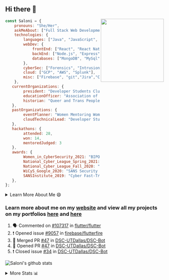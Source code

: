 ## Hi there 👋

<img align='right' src="https://storage.googleapis.com/saloni-shivdasani-resume/Saloni.png" width="200">

```javascript
const Saloni = {
    pronouns: "She/Her",
    askMeAbout: ["Full Stack Web Development", "Cloud Computing", "Cyber Security"],
    technologies: {
        languages: ["Java", "JavaScript", "SQL", "Python", "C++", "BASH", "R"],
        webDev: {
            frontEnd: ["React", "React Native", "Electron"],
            backEnd: ["Node.js", "Express", "Flask"],
            databases: ["MongoDB", "MySql"],
        },
        cyberSec: ["Forensics", "Intrusion Detection", "Security Operations", "Network and Application Penetration Testing"],
        cloud: ["GCP", "AWS", "Splunk"],
        misc: ["Firebase", "git","Jira","Confluence"]
    },
   currentOrganizations: {
        president: "Developer Students Club, UTD",
        educationOfficer: "Association of Computer Machinery, UTD",
        historian: "Queer and Trans People of Color, UTD",
   },
   pastOrganizations: {
        eventPlanner: "Women Mentoring Women in Engineering, UTD",
        cloudTechnicalLead: "Developer Students Club, UTD",
   },
   hackathons: {
        attended: 28,
        won: 14,
        mentoredJudged: 3
   },
   awards: {
        Women_in_CyberSecurity_2021: "BIPOC Fellowship Award",
        National_Cyber_League_Spring_2021: "Gold Bracket Competitor - Top 15% nationally",
        National_Cyber_League_Fall_2020: "Gold Bracket Competitor - Top 15% nationally",
        WiCyS_Google_2020: "SANS Security Training Scholarship",
        SANSInstitute_2019: "Cyber Fast-Track Game Quarter-Finalist",
   },
};
```

<!--START_SECTION:table-->
<details>

<summary>Learn More About Me 😄 </summary>

I am a senior at The University of Texas at Dallas, and I am currently majoring in Software Engineering with a concentration in Information Assurance. I am interested and have experience in full stack development, cloud computing, and cybersecurity. I hope to find opportunities where I can gain exposure to algorithm and project design. My ultimate aim is to develop futuristic products for users because I am inspired by the impact of computing on society.

I have experience in full stack web development through my participation and awards in hackathons where I have learnt and used React, Node.js, Express, MongoDB, Flask, NLTK, and React Native along with GIT, GCP, and Firebase. Last semester, I was also responsible for backend development for a project at a local NGO where I created a REST API using Node.js, Express, MongoDB and SQL and hosted it on servers using GCP. 

From my coursework and local competitions, I have skills in algorithms and data structures in Java, database management using SQL and machine learning using Python and R. I have also been a quarter-finalist in a national cybersecurity completion hosted by the SANS institute.

I am also actively involved in campus organization where I am the cloud technical lead for Developer Student Club, Mentor and Education Officer for Association of Computing Machinery, event planner for Women Mentoring Women in Engineering and IT Committee member for IEEE.

</details>

<!--END_SECTION:table-->

### Learn more about me on my [website](https://www.saloni-shivdasani.codes) and view all my projects on my portfolios [here](https://www.saloni-shivdasani.codes/projects) and  [here](http://devpost.com/SaloniS)

<!--START_SECTION:activity-->
1. 🗣 Commented on [#107317](https://github.com/flutter/flutter/issues/107317) in [flutter/flutter](https://github.com/flutter/flutter)
2. ❗️ Opened issue [#9057](https://github.com/firebase/flutterfire/issues/9057) in [firebase/flutterfire](https://github.com/firebase/flutterfire)
3. 🎉 Merged PR [#47](https://github.com/DSC-UTDallas/DSC-Bot/pull/47) in [DSC-UTDallas/DSC-Bot](https://github.com/DSC-UTDallas/DSC-Bot)
4. 💪 Opened PR [#47](https://github.com/DSC-UTDallas/DSC-Bot/pull/47) in [DSC-UTDallas/DSC-Bot](https://github.com/DSC-UTDallas/DSC-Bot)
5. ❗️ Closed issue [#34](https://github.com/DSC-UTDallas/DSC-Bot/issues/34) in [DSC-UTDallas/DSC-Bot](https://github.com/DSC-UTDallas/DSC-Bot)
<!--END_SECTION:activity-->

![Saloni's github stats](https://github-readme-stats.vercel.app/api?username=SaloniSS)

<!--START_SECTION:table-->
<details>

<summary>More Stats 📊 </summary>

<!--START_SECTION:waka-->
![Code Time](http://img.shields.io/badge/Code%20Time-1%2C461%20hrs%207%20mins-blue)

![Lines of code](https://img.shields.io/badge/From%20Hello%20World%20I%27ve%20Written-17.1%20million%20lines%20of%20code-blue)

**🐱 My GitHub Data** 

> 📦 592.0 kB Used in GitHub's Storage 
 > 
> 🏆 404 Contributions in the Year 2023
 > 
> 💼 Opted to Hire
 > 
> 📜 28 Public Repositories 
 > 
> 🔑 27 Private Repositories 
 > 
**I'm a Night 🦉** 

```text
🌞 Morning                7147 commits        █████░░░░░░░░░░░░░░░░░░░░   18.89 % 
🌆 Daytime                9347 commits        ██████░░░░░░░░░░░░░░░░░░░   24.70 % 
🌃 Evening                12326 commits       ████████░░░░░░░░░░░░░░░░░   32.57 % 
🌙 Night                  9019 commits        ██████░░░░░░░░░░░░░░░░░░░   23.84 % 
```
📅 **I'm Most Productive on Saturday** 

```text
Monday                   4051 commits        ███░░░░░░░░░░░░░░░░░░░░░░   10.71 % 
Tuesday                  3779 commits        ██░░░░░░░░░░░░░░░░░░░░░░░   09.99 % 
Wednesday                4956 commits        ███░░░░░░░░░░░░░░░░░░░░░░   13.10 % 
Thursday                 4255 commits        ███░░░░░░░░░░░░░░░░░░░░░░   11.25 % 
Friday                   4687 commits        ███░░░░░░░░░░░░░░░░░░░░░░   12.39 % 
Saturday                 8651 commits        ██████░░░░░░░░░░░░░░░░░░░   22.86 % 
Sunday                   7460 commits        █████░░░░░░░░░░░░░░░░░░░░   19.72 % 
```


📊 **This Week I Spent My Time On** 

```text
🕑︎ Time Zone: America/Chicago

💬 Programming Languages: 
Other                    11 hrs 2 mins       ███████████████████████░░   91.32 % 
JavaScript               46 mins             ██░░░░░░░░░░░░░░░░░░░░░░░   06.37 % 
Markdown                 6 mins              ░░░░░░░░░░░░░░░░░░░░░░░░░   00.86 % 
Bash                     5 mins              ░░░░░░░░░░░░░░░░░░░░░░░░░   00.82 % 
CSS                      3 mins              ░░░░░░░░░░░░░░░░░░░░░░░░░   00.47 % 
```

**I Mostly Code in JavaScript** 

```text
JavaScript               32 repos            ████████████░░░░░░░░░░░░░   47.06 % 
Java                     11 repos            ████░░░░░░░░░░░░░░░░░░░░░   16.18 % 
Python                   8 repos             ███░░░░░░░░░░░░░░░░░░░░░░   11.76 % 
Coq                      1 repo              ░░░░░░░░░░░░░░░░░░░░░░░░░   01.47 % 
C#                       1 repo              ░░░░░░░░░░░░░░░░░░░░░░░░░   01.47 % 
```




 Last Updated on 27/05/2023 16:36:39 UTC
<!--END_SECTION:waka-->

<!--END_SECTION:table-->

<!--
**SaloniSS/SaloniSS** is a ✨ _special_ ✨ repository because its `README.md` (this file) appears on your GitHub profile.

Here are some ideas to get you started:

- 🔭 I’m currently working on ...
- 🌱 I’m currently learning ...
- 👯 I’m looking to collaborate on ...
- 🤔 I’m looking for help with ...
- 💬 Ask me about ...
- 📫 How to reach me: ...
- 😄 Pronouns: ...
- ⚡ Fun fact: ...
-->
